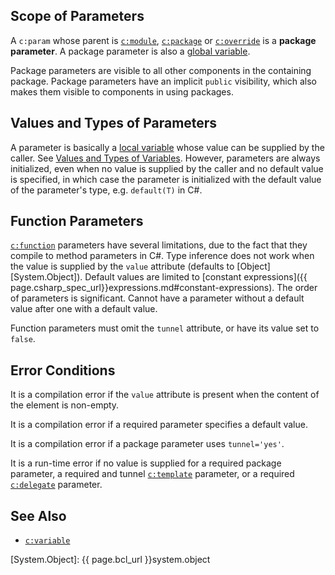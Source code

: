 ## Scope of Parameters

<span id="dt-package-parameter"></span>A `c:param` whose parent is [`c:module`](module.html), [`c:package`](package.html) or [`c:override`](override.html) is a **package parameter**. A package parameter is also a [global variable](variable.html#dt-global-variable).

Package parameters are visible to all other components in the containing package. Package parameters have an implicit `public` visibility, which also makes them visible to components in using packages.

## Values and Types of Parameters

A parameter is basically a [local variable](variable.html#dt-local-variable) whose value can be supplied by the caller. See [Values and Types of Variables](variable.html#values-and-types-of-variables). However, parameters are always initialized, even when no value is supplied by the caller and no default value is specified, in which case the parameter is initialized with the default value of the parameter's type, e.g. `default(T)` in C#.

## Function Parameters

[`c:function`](function.html) parameters have several limitations, due to the fact that they compile to method parameters in C#. Type inference does not work when the value is supplied by the `value` attribute (defaults to [Object][System.Object]). Default values are limited to [constant expressions]({{ page.csharp_spec_url}}expressions.md#constant-expressions). The order of parameters is significant. Cannot have a parameter without a default value after one with a default value.

Function parameters must omit the `tunnel` attribute, or have its value set to `false`.

## Error Conditions

It is a compilation error if the `value` attribute is present when the content of the element is non-empty.

It is a compilation error if a required parameter specifies a default value.

It is a compilation error if a package parameter uses `tunnel='yes'`.

It is a run-time error if no value is supplied for a required package parameter, a required and tunnel [`c:template`](template.html) parameter, or a required [`c:delegate`](delegate.html) parameter.

## See Also

- [`c:variable`](variable.html)

[System.Object]: {{ page.bcl_url }}system.object
